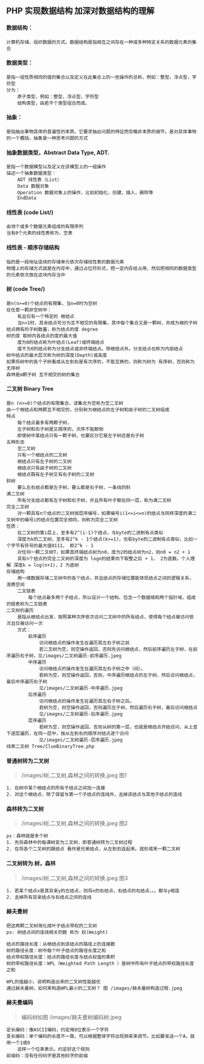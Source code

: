 ## PHP 实现数据结构 加深对数据结构的理解 
#### 数据结构：
    计算机存储，组织数据的方式。数据结构是指相互之间存在一种或多种特定关系的数据元素的集合

#### 数据类型：
    是指一组性质相同的值的集合以及定义在此集合上的一些操作的总称，例如：整型，浮点型，字符型
    分为：
        原子类型，例如：整型，浮点型，字符型
        结构类型，由若干个类型组合而成。
        
#### 抽象：
    是指抽出事物具体的普遍性的本质。它要求抽出问题的特征而忽略非本质的细节。是对具体事物的一个概括。抽象是一种思考问题的方式

#### 抽象数据类型，Abstract Data Type, ADT.
    是指一个数据模型以及定义在该模型上的一组操作
    描述一个抽象数据类型：
        ADT 线性表（List）
        Data 数据对象
        Operation 数据对象上的操作，比如初始化，创建，插入，删除等
        EndData

#### 线性表  (code List/)
    由领个或多个数据元素组成的有限序列
    当有0个元素的线性表称为，空表
#### 线性表 - 顺序存储结构
    指的是一段地址连续的存储单元依次存储线性表的数据元素
    物理上的存储方式就是在内存中，通过占位符形式，把一定内存给占用，然后把相同的数据类型的元素依次放在这块内存当中
#### 树 (code Tree/)
    是n(n>=0)个结点的有限集，当n=0时为空树
    在任意一颗非空树中：
        有且仅有一个特定的 根结点
        当n>1时，其余结点可分为互不相交的有限集，其中每个集合又是一颗树，并成为根的子树
    结点拥有的子树数量，称为结点的度 degree
    树的度 取树内各结点的度的最大值
        度为0的结点称为叶结点(Leaf)或终端结点
        度不为0的结点称为分支结点或非终端结点。除根结点外。分支结点也称为内部结点
    树中结点的最大层次称为树的深度(Depth)或高度
    如果将树中的各个子树看成从左到右是有次序的，不能互换的，则称为树为 有序树，否则称为 无序树
    森林是m颗子树 互不相交的树的集合
#### 二叉树 Binary Tree
    是n (n>=0)个结点的有限集合，该集合为空称为空二叉树
    由一个根结点和两颗互不相交的，分别称为根结点的左子树和由子树的二叉树组成
    特点
        每个结点最多有两颗子树，
        左子树和右子树是又顺序的，次序不能颠倒
        即使树中某结点只有一颗子树，也要区分它是左子树还是右子树
    五种形态
        空二叉树
        只有一个根结点的二叉树
        根结点只有左子树的二叉树
        根结点只有由子树的二叉树
        根结点既有左子树又有右子树的二叉树
    斜树
        要么左右结点都是左子树，要么都是右子树，一条线的斜
    满二叉树
        所有分支结点都有左子树和右子树，并且所有叶子都在同一层，称为满二叉树 
    完全二叉树
        对一颗具有n个结点的二叉树按层序编号，如果编号i(1<=i<=n)的结点与同样深度的满二叉树中的编号i的结点位置完全相同，则称为完全二叉树
    性质：
        在二叉树的第i层上，至多有2^(i-1)个结点，与byte的二进制有点类似
        深度为k的二叉树，至多有2^k - 1个结点(k>=1)，也有byte的二进制有点类似，比如一个字节有符号的最大值0111， 即2^k - 1
        对任何一颗二叉树T，如果其终端结点树为n0，度为2的结点树为n2，则n0 = n2 + 1
        具有n个结点的完全二叉树的深度为 logn的结果向下取整之后 + 1， 2为底数。个人理解 深度k = log(n+1)，2 为底树
    存储结构
        用一维数据存储二叉树中的各个结点，并且结点的存储位置能体现结点之间的逻辑关系，浪费空间
        二叉链表
            每个结点最多两个子结点，所以设计一个结构，包含一个数据域和两个指针域，组成的链表称为二叉链表
    二叉树的遍历
        是指从根结点出发，按照某种次序依次访问二叉树中的所有结点，使得每个结点被访问依次且仅被访问一次
        方式：
            前序遍历
                访问根结点的操作发生在遍历其左右子树之前
                若二叉树为空，则空操作返回，否则先访问根结点，然后前序遍历左子树，在前序遍历右子树，见/images/二叉树遍历-前序遍历.jpeg
            中序遍历
                访问根结点的操作发生在遍历其左右子树之中（间）。
                若树为空，则空操作返回，否则，中序遍历根结点的左子树，然后访问根结点，最后中序遍历右子树
                见/images/二叉树遍历-中序遍历.jpeg
            后序遍历
                访问根结点的操作发生在遍历其左右子树之后。
                若树为空，则空操作返回，否则遍历左子树，然后遍历右子树，最后访问根结点
                见/images/二叉树遍历-后序遍历.jpeg
            层序遍历
                若树为空，则空操作返回，否则从树的第一层，也就是根结点开始访问，从上至下逐层遍历，在同一层中，按从左到右的顺序对结点逐个访问
                见/images/二叉树遍历-层序遍历.jpeg
    线索二叉树 Tree/ClueBinaryTree.php
#### 普通树转为二叉树
> /images/树,二叉树,森林之间的转换.jpeg 图1

    1. 在树中某个根结点的所有子结点之间加一连接
    2. 对这个根结点，除了保留与第一个子结点的连线外，去掉该结点与其他子结点的连线
#### 森林转为二叉树
> /images/树,二叉树,森林之间的转换.jpeg 图2

    ps：森林就是多个树
    1. 先将森林中的每课树变为二叉树，即普通树转为二叉树过程
    2. 在将各个二叉树的跟结点 看作是兄弟结点，从左到右连起来。就形成来一颗二叉树
#### 二叉树转为 树，森林
> /images/树,二叉树,森林之间的转换.jpeg 图3

    1. 若某个结点x是其双亲y的左结点，则将x的右结点，右结点的右结点，。。都与y相连
    2. 去掉所有双亲结点与右结点之间的连线
#### 赫夫曼树
    把这两颗二叉树简化成叶子结点带权的二叉树
    ps: 树结点间的连线相关的数 称为 权(Weight)
    
    结点的路径长度：从根结点到该结点的路径上的连接数
    树的路径长度：树中每个叶子结点的路径长度之和
    结点带权路径长度：结点的路径长度与结点权值的乘积
    树的带权路径长度：WPL（Weighted Path Length ）是树中所有叶子结点的带权路径长度之和
    
    WPL的值越小，说明构造出来的二叉树性能越优
    通过赫夫曼树，如何来构造WPL最小的二叉树？ 图 /images/赫夫曼树构造过程.jpeg
#### 赫夫曼编码
> 编码树如图 /images/赫夫曼树编码树.jpeg

    定长编码：像ASCII编码，约定用8位表示一个字符
    变长编码：单个编码的长度不一致，可以根据整体字符出现频率来调节。比如要发送一个A，就用一个1或0
        这样一个位来表示。约定好这个规则
    前缀码：没有任何码字是其他码字的前缀
    
    